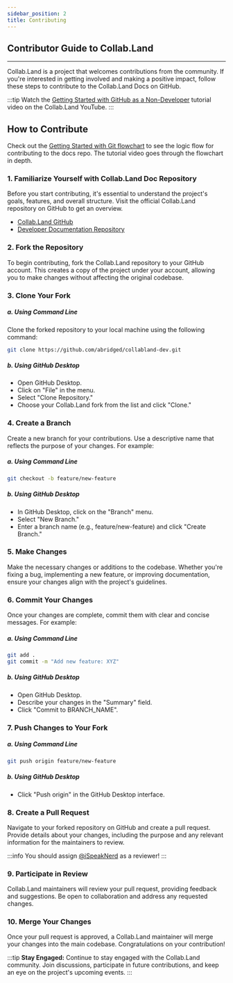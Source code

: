 ```yaml
---
sidebar_position: 2
title: Contributing
---
```


## Contributor Guide to Collab.Land

---

Collab.Land is a project that welcomes contributions from the community. If you're interested in getting involved and making a positive impact, follow these steps to contribute to the Collab.Land Docs on GitHub.

:::tip
Watch the [Getting Started with GitHub as a Non-Developer](https://youtube.com/watch?v=T3dS4LqnZlk) tutorial video on the Collab.Land YouTube.
:::

## How to Contribute

Check out the [Getting Started with Git flowchart](https://whimsical.com/getting-started-with-git-XZvJHDvUihVd4ajwJ1zJMw) to see the logic flow for contributing to the docs repo. The tutorial video goes through the flowchart in depth.

### 1. Familiarize Yourself with Collab.Land Doc Repository

Before you start contributing, it's essential to understand the project's goals, features, and overall structure. Visit the official Collab.Land repository on GitHub to get an overview.

- [Collab.Land GitHub](https://github.com/abridged)
- [Developer Documentation Repository](https://github.com/abridged/collabland-dev)

### 2. Fork the Repository

To begin contributing, fork the Collab.Land repository to your GitHub account. This creates a copy of the project under your account, allowing you to make changes without affecting the original codebase.

### 3. Clone Your Fork

##### a. Using Command Line

Clone the forked repository to your local machine using the following command:

```bash
git clone https://github.com/abridged/collabland-dev.git
```

##### b. Using GitHub Desktop

- Open GitHub Desktop.
- Click on "File" in the menu.
- Select "Clone Repository."
- Choose your Collab.Land fork from the list and click "Clone."

### 4. Create a Branch

Create a new branch for your contributions. Use a descriptive name that reflects the purpose of your changes. For example:

##### a. Using Command Line

```bash
git checkout -b feature/new-feature
```

##### b. Using GitHub Desktop

- In GitHub Desktop, click on the "Branch" menu.
- Select "New Branch."
- Enter a branch name (e.g., feature/new-feature) and click "Create Branch."

### 5. Make Changes

Make the necessary changes or additions to the codebase. Whether you're fixing a bug, implementing a new feature, or improving documentation, ensure your changes align with the project's guidelines.

### 6. Commit Your Changes

Once your changes are complete, commit them with clear and concise messages. For example:

##### a. Using Command Line

```bash
git add .
git commit -m "Add new feature: XYZ"
```

##### b. Using GitHub Desktop

- Open GitHub Desktop.
- Describe your changes in the "Summary" field.
- Click "Commit to BRANCH_NAME".

### 7. Push Changes to Your Fork

##### a. Using Command Line

```bash
git push origin feature/new-feature
```

##### b. Using GitHub Desktop

- Click "Push origin" in the GitHub Desktop interface.

### 8. Create a Pull Request

Navigate to your forked repository on GitHub and create a pull request. Provide details about your changes, including the purpose and any relevant information for the maintainers to review.

:::info
You should assign [@iSpeakNerd](https://github.com/iSpeakNerd) as a reviewer!
:::

### 9. Participate in Review

Collab.Land maintainers will review your pull request, providing feedback and suggestions. Be open to collaboration and address any requested changes.

### 10. Merge Your Changes

Once your pull request is approved, a Collab.Land maintainer will merge your changes into the main codebase. Congratulations on your contribution!

:::tip
**Stay Engaged:**
Continue to stay engaged with the Collab.Land community. Join discussions, participate in future contributions, and keep an eye on the project's upcoming events.
:::
